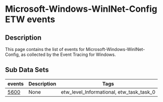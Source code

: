 # Microsoft-Windows-WinINet-Config ETW events

## Description
This page contains the list of events for Microsoft-Windows-WinINet-Config, as collected by the Event Tracing for Windows.

## Sub Data Sets
|events|Description|Tags|
|---|---|---|
|[5600](events/event-5600.md)|None|etw_level_Informational, etw_task_task_0|
